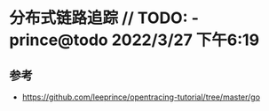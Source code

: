# 分布式链路追踪 // TODO:  - prince@todo 2022/3/27 下午6:19


## 参考
- https://github.com/leeprince/opentracing-tutorial/tree/master/go

